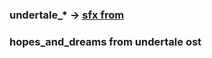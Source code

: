 ### undertale_* -> [sfx from](https://www.sounds-resource.com/pc_computer/undertale/sound/6275/)
### hopes_and_dreams from undertale ost